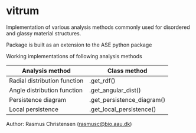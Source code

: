 # vitrum

Implementation of various analysis methods commonly used for disordered and glassy material structures.

Package is built as an extension to the ASE python package

Working implementations of following analysis methods

| Analysis method | Class method |
| ----------- | ----------- |
| Radial distribution function | .get_rdf() |
| Angle distribution function | .get_angular_dist() |
| Persistence diagram | .get_persistence_diagram() |
| Local persistence | .get_local_persistence() |


Author: Rasmus Christensen (rasmusc@bio.aau.dk)
